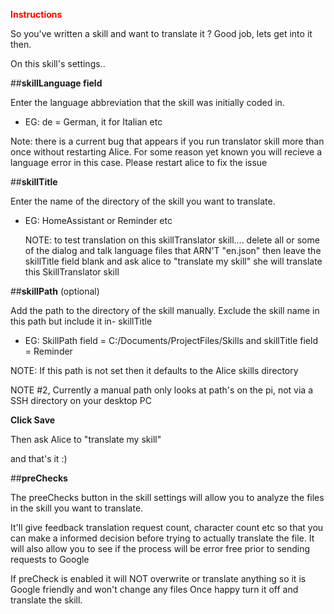 <span style="color: #ff0000;"><strong>Instructions </span></strong>

So you've written a skill and want to translate it ? Good job, lets get into it then.

On this skill's settings..

##**skillLanguage field**

 Enter the language abbreviation that the skill was initially coded in. 
 
 - EG: de = German, it for Italian etc 

Note: there is a current bug that appears if you run translator skill more than once without restarting Alice.
For some reason yet known you will recieve a language error in this case. Please restart alice to fix the issue

##**skillTitle** 

Enter the name of the directory of the skill you want to translate.

 - EG: HomeAssistant or Reminder etc 
    
    NOTE: to test translation on this skillTranslator skill.... delete all or some of the dialog and talk language files that ARN'T "en.json"
     then leave the skillTitle field blank and ask alice to "translate my skill" she will translate 
     this SkillTranslator skill 
 
 ##**skillPath** (optional)
 
 Add the path to the directory of the skill manually. Exclude the skill name in this path but include
   it in- skillTitle 
 
 - EG: SkillPath field = C:/Documents/ProjectFiles/Skills
    and skillTitle field = Reminder  
    
NOTE: If this path is not set then it defaults to the Alice skills directory 

NOTE #2, Currently a manual path only looks at path's on the pi, not via a SSH directory on your desktop PC

**Click Save**

Then ask Alice to "translate my skill"

and that's it :)


##**preChecks**

The preeChecks button in the skill settings will allow you to analyze the files in the skill you want to translate.

It'll give feedback translation request count, character count etc so that you can make a informed decision
before trying to actually translate the file. It will also allow you to see if the process will be error free prior to sending requests to Google

If preCheck is enabled it will NOT overwrite or translate anything so it is Google friendly and won't change any files
Once happy turn it off and translate the skill.
